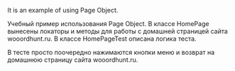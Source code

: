 It is an example of using Page Object.

Учебный пример использования Page Object. В классе HomePage вынесены локаторы и методы для работы с домашней страницей
сайта wooordhunt.ru. В классе HomePageTest описана логика теста.

В тесте просто поочередно нажимаются кнопки меню и возврат на домашнюю страницу сайта wooordhunt.ru.
